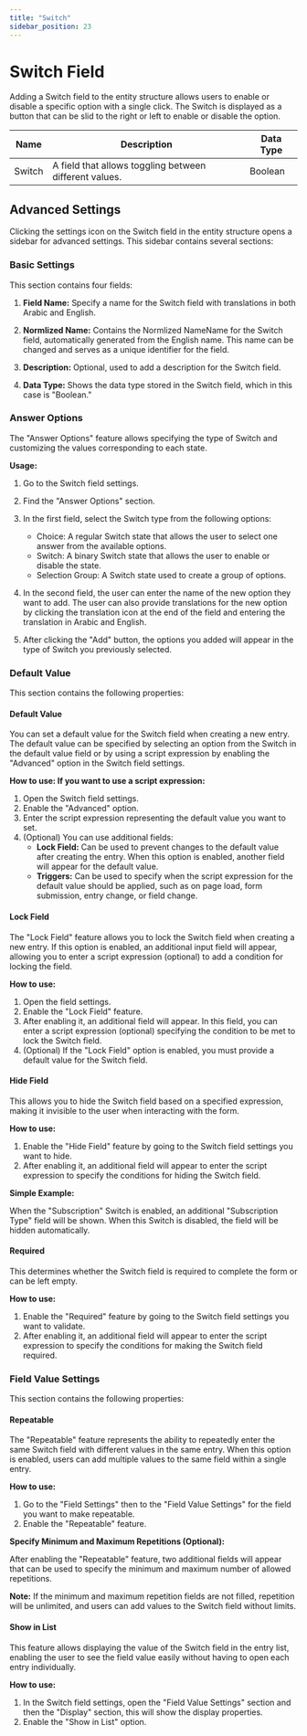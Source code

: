 ```yaml
---
title: "Switch"
sidebar_position: 23
---
```


# Switch Field

Adding a Switch field to the entity structure allows users to enable or disable a specific option with a single click. The Switch is displayed as a button that can be slid to the right or left to enable or disable the option.

| Name      | Description                             | Data Type     |
|-----------|-----------------------------------------|---------------|
| Switch    | A field that allows toggling between different values. | Boolean       |

## Advanced Settings

Clicking the settings icon on the Switch field in the entity structure opens a sidebar for advanced settings. This sidebar contains several sections:

### Basic Settings

This section contains four fields:

1. **Field Name:** Specify a name for the Switch field with translations in both Arabic and English.

2. **Normlized Name:** Contains the Normlized NameName for the Switch field, automatically generated from the English name. This name can be changed and serves as a unique identifier for the field.

3. **Description:** Optional, used to add a description for the Switch field.

4. **Data Type:** Shows the data type stored in the Switch field, which in this case is "Boolean."

### Answer Options

The "Answer Options" feature allows specifying the type of Switch and customizing the values corresponding to each state.

**Usage:**

1. Go to the Switch field settings.
2. Find the "Answer Options" section.
3. In the first field, select the Switch type from the following options:
   - Choice: A regular Switch state that allows the user to select one answer from the available options.
   - Switch: A binary Switch state that allows the user to enable or disable the state.
   - Selection Group: A Switch state used to create a group of options.

4. In the second field, the user can enter the name of the new option they want to add. The user can also provide translations for the new option by clicking the translation icon at the end of the field and entering the translation in Arabic and English.

5. After clicking the "Add" button, the options you added will appear in the type of Switch you previously selected.

### Default Value

This section contains the following properties:

#### Default Value

You can set a default value for the Switch field when creating a new entry. The default value can be specified by selecting an option from the Switch in the default value field or by using a script expression by enabling the "Advanced" option in the Switch field settings.

**How to use: If you want to use a script expression:**

1. Open the Switch field settings.
2. Enable the "Advanced" option.
3. Enter the script expression representing the default value you want to set.
4. (Optional) You can use additional fields:
   - **Lock Field:** Can be used to prevent changes to the default value after creating the entry. When this option is enabled, another field will appear for the default value.
    - **Triggers:** Can be used to specify when the script expression for the default value should be applied, such as on page load, form submission, entry change, or field change.

#### Lock Field

The "Lock Field" feature allows you to lock the Switch field when creating a new entry. If this option is enabled, an additional input field will appear, allowing you to enter a script expression (optional) to add a condition for locking the field.

**How to use:**

1. Open the field settings.
2. Enable the "Lock Field" feature.
3. After enabling it, an additional field will appear. In this field, you can enter a script expression (optional) specifying the condition to be met to lock the Switch field.
4. (Optional) If the "Lock Field" option is enabled, you must provide a default value for the Switch field.

#### Hide Field

This allows you to hide the Switch field based on a specified expression, making it invisible to the user when interacting with the form.

**How to use:**

1. Enable the "Hide Field" feature by going to the Switch field settings you want to hide.
2. After enabling it, an additional field will appear to enter the script expression to specify the conditions for hiding the Switch field.

**Simple Example:**

When the "Subscription" Switch is enabled, an additional "Subscription Type" field will be shown. When this Switch is disabled, the field will be hidden automatically.

#### Required

This determines whether the Switch field is required to complete the form or can be left empty.

**How to use:**

1. Enable the "Required" feature by going to the Switch field settings you want to validate.
2. After enabling it, an additional field will appear to enter the script expression to specify the conditions for making the Switch field required.

### Field Value Settings

This section contains the following properties:

#### Repeatable

The "Repeatable" feature represents the ability to repeatedly enter the same Switch field with different values in the same entry. When this option is enabled, users can add multiple values to the same field within a single entry.

**How to use:**

1. Go to the "Field Settings" then to the "Field Value Settings" for the field you want to make repeatable.
2. Enable the "Repeatable" feature.

**Specify Minimum and Maximum Repetitions (Optional):**

After enabling the "Repeatable" feature, two additional fields will appear that can be used to specify the minimum and maximum number of allowed repetitions.

**Note:** If the minimum and maximum repetition fields are not filled, repetition will be unlimited, and users can add values to the Switch field without limits.

#### Show in List

This feature allows displaying the value of the Switch field in the entry list, enabling the user to see the field value easily without having to open each entry individually.

**How to use:**

1. In the Switch field settings, open the "Field Value Settings" section and then the "Display" section, this will show the display properties.
2. Enable the "Show in List" option.